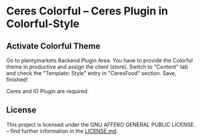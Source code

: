 # Ceres Colorful – Ceres Plugin in Colorful-Style

<div class="container-toc"></div>

## Activate Colorful Theme

Go to plentymarkets Backend Plugin Area. You have to provide the Colorful theme in productive and assign the client (store). Switch to "Content" tab and check the "Template: Style" entry in "CeresFood" section. Save, finished!

<div class="alert alert-info" role="alert">
    Ceres and IO Plugin are required.
</div>

## License

This project is licensed under the GNU AFFERO GENERAL PUBLIC LICENSE. – find further information in the [LICENSE.md](https://github.com/plentymarkets/plugin-ceres/blob/stable/LICENSE.md).